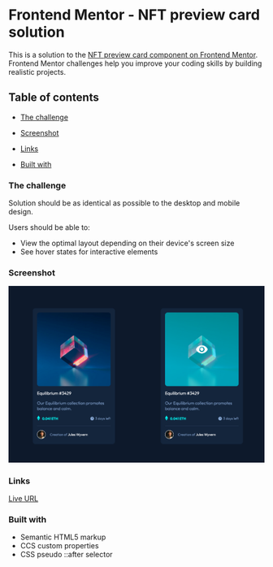 # Frontend Mentor - NFT preview card solution

This is a solution to the [NFT preview card component on Frontend Mentor](https://www.frontendmentor.io/challenges/nft-preview-card-component-SbdUL_w0U). Frontend Mentor challenges help you improve your coding skills by building realistic projects.

## Table of contents

- [The challenge](#the-challenge)
- [Screenshot](#screenshot)
- [Links](#links)

- [Built with](#built-with)

### The challenge

Solution should be as identical as possible to the desktop and mobile design.

Users should be able to:

- View the optimal layout depending on their device's screen size
- See hover states for interactive elements

### Screenshot

![solution screenshot](./screenshot.png)

### Links

[Live URL](https://dainty-eclair-51ef49.netlify.app/)

### Built with

- Semantic HTML5 markup
- CCS custom properties
- CSS pseudo ::after selector
